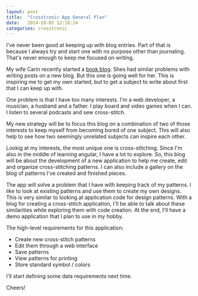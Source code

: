 ```yaml
---
layout: post
title:  "Crosstronic App General Plan"
date:   2014-10-05 12:18:24
categories: crosstronic
---
```

I've never been good at keeping up with blog entries. Part of that is because I always try and start one with no purpose other than journaling. That's never enough to keep me focused on writing. 

My wife Carin recently started a [book blog][book-nook]. Shes had similar problems with writing posts on a new blog. But this one is going well for her. This is inspiring me to get my own started, but to get a subject to write about first that I can keep up with.

One problem is that I have too many interests. I'm a web developer, a musician, a husband and a father. I play board and video games when I can. I listen to several podcasts and sew cross-stitch.

My new strategy will be to focus this blog on a combination of two of those interests to keep myself from becoming bored of one subject. This will also help to see how two seemingly unrelated subjects can inspire each other.

Lookig at my interests, the most unique one is cross-stitching. Since I'm also in the middle of learning angular, I have a lot to explore. So, this blog will be about the development of a new application to help me create, edit and organize cross-stitching patterns. I can also include a gallery on the blog of patterns I've created and finished pieces.

The app will solve a problem that I have with keeping track of my patterns. I like to look at existing patterns and use them to create my own designs. This is very similar to looking at application code for design patterns. With a blog for creating a cross-stitch application, I'll be able to talk about these similarities while exploring them with code creation. At the end, I'll have a demo application that I plan to use in my hobby.

The high-level requirements for this application:

- Create new cross-stitch patterns
- Edit them through a web interface
- Save patterns
- View patterns for printing
- Store standard symbol / colors

I'll start defining some data requirements next time.

Cheers!


[book-nook]: http://www.carinslater.com/booknook/

